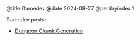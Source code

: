 @title Gamedev @date 2024-09-27 @perdayindex 1

Gamedev posts:

  - [Dungeon Chunk Generation]({{relativelink}}pages/dungeon_chunk_generation.html)

